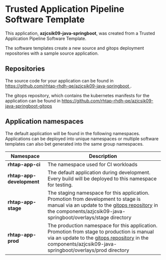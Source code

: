 # Trusted Application Pipeline Software Template

This application, **azjcsik09-java-springboot**, was created from a Trusted Application Pipeline Software Template.

The software templates create a new source and gitops deployment repositories with a sample source application. 

## Repositories

The source code for your application can be found in [https://github.com/rhtap-rhdh-qe/azjcsik09-java-springboot ](https://github.com/rhtap-rhdh-qe/azjcsik09-java-springboot ).
 
The gitops repository, which contains the kubernetes manifests for the application can be found in 
[https://github.com/rhtap-rhdh-qe/azjcsik09-java-springboot-gitops ](https://github.com/rhtap-rhdh-qe/azjcsik09-java-springboot-gitops ) 

## Application namespaces 

The default application will be found in the following namespaces. Applications can be deployed into unique namespaces or multiple software templates can also bet generated into the same group namespaces.  

|  Namespace   |  Description   |  
| -------- | -------- |
| **rhtap-app-ci** | The namespace used for CI workloads |
| **rhtap-app-development** | The default application during development. Every build will be deployed to this namespace for testing. |
| **rhtap-app-stage** | The staging namespace for this application. Promotion from development to stage is manual via an update to the [gitops repository](https://github.com/rhtap-rhdh-qe/azjcsik09-java-springboot-gitops ) in the components/azjcsik09-java-springboot/overlays/stage directory |
| **rhtap-app-prod** | The production namespace for this application. Promotion from stage to production is manual via an update to the [gitops repository](https://github.com/rhtap-rhdh-qe/azjcsik09-java-springboot-gitops ) in the components/azjcsik09-java-springboot/overlays/prod directory |